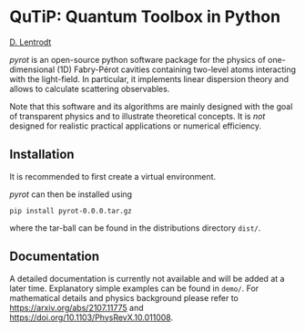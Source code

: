 QuTiP: Quantum Toolbox in Python
================================

[D. Lentrodt](https://github.com/dlentrodt)

*pyrot* is an open-source python software package for the physics of one-dimensional (1D)
Fabry-Pérot cavities containing two-level atoms interacting with the light-field.
In particular, it implements linear dispersion theory and allows to calculate 
scattering observables.

Note that this software and its algorithms are mainly designed with the goal
of transparent physics and to illustrate theoretical concepts. It is *not*
designed for realistic practical applications or numerical efficiency.

Installation
------------

It is recommended to first create a virtual environment.

*pyrot* can then be installed using

    pip install pyrot-0.0.0.tar.gz

where the tar-ball can be found in the distributions directory `dist/`.

Documentation
-------------

A detailed documentation is currently not available and will be added at a
later time. Explanatory simple examples can be found in `demo/`.
For mathematical details and physics background please refer to
https://arxiv.org/abs/2107.11775 and https://doi.org/10.1103/PhysRevX.10.011008.

